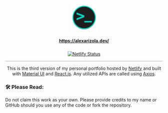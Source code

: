 <div align="center">
    <img height="85" src="public/favicon.png" alt="favicon" draggable="false">
</div>

<h4 align="center">
    <a href="https://alexarizola.dev/">https://alexarizola.dev/</a>
</h4>

<p align="center" style="margin-top: 25px">
    <a href="https://app.netlify.com/sites/aa-portfolio-v3/deploys" target="_blank">
        <img
            src="https://api.netlify.com/api/v1/badges/37355966-2bdb-44fb-a36a-765f80392653/deploy-status" 
            alt="Netlify Status"
            draggable="false"
        />
    </a>
</p>

<hr style="opacity: .4;">

<p align="center">
    This is the third version of my personal portfolio hosted by <a href='https://netlify.com/' target="_blank">Netlify</a> and built with <a href='https://mui.com/' target="_blank">Material UI</a> and <a href='https://reactjs.org/' target="_blank">React.js</a>. Any utilized APIs are called using <a href='https://axios-http.com/' target="_blank">Axios</a>.
</p>

### 🛠️ Please Read:
Do not claim this work as your own. Please provide credits to my name or GitHub should you use any of the code or fork the repository.